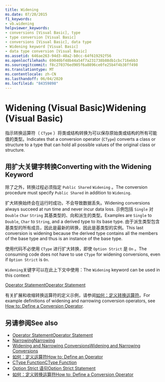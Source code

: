 ```yaml
---
title: Widening
ms.date: 07/20/2015
f1_keywords:
- vb.widening
helpviewer_keywords:
- conversions [Visual Basic], type
- type conversion [Visual Basic]
- conversions [Visual Basic], data type
- Widening keyword [Visual Basic]
- data type conversion [Visual Basic]
ms.assetid: 646ae263-94d3-40a2-b0cc-64f619292f56
ms.openlocfilehash: 69040bf48b44a54f7a231738b88db1cbc716ebb3
ms.sourcegitcommit: f8c270376ed905f6a8896ce0fe25b4f4b38ff498
ms.translationtype: MT
ms.contentlocale: zh-CN
ms.lasthandoff: 06/04/2020
ms.locfileid: "84359898"
---
```

# <a name="widening-visual-basic"></a><span data-ttu-id="1bcb5-102">Widening (Visual Basic)</span><span class="sxs-lookup"><span data-stu-id="1bcb5-102">Widening (Visual Basic)</span></span>
<span data-ttu-id="1bcb5-103">指示转换运算符（ `CType` ）将类或结构转换为可以保存原始类或结构的所有可能值的类型。</span><span class="sxs-lookup"><span data-stu-id="1bcb5-103">Indicates that a conversion operator (`CType`) converts a class or structure to a type that can hold all possible values of the original class or structure.</span></span>  
  
## <a name="converting-with-the-widening-keyword"></a><span data-ttu-id="1bcb5-104">用扩大关键字转换</span><span class="sxs-lookup"><span data-stu-id="1bcb5-104">Converting with the Widening Keyword</span></span>  
 <span data-ttu-id="1bcb5-105">除了之外，转换过程必须指定 `Public Shared` `Widening` 。</span><span class="sxs-lookup"><span data-stu-id="1bcb5-105">The conversion procedure must specify `Public Shared` in addition to `Widening`.</span></span>  
  
 <span data-ttu-id="1bcb5-106">扩大转换始终会在运行时成功，不会导致数据丢失。</span><span class="sxs-lookup"><span data-stu-id="1bcb5-106">Widening conversions always succeed at run time and never incur data loss.</span></span> <span data-ttu-id="1bcb5-107">示例包括 `Single` 对 `Double` `Char` `String` 其基类型的、向和派生的类型。</span><span class="sxs-lookup"><span data-stu-id="1bcb5-107">Examples are `Single` to `Double`, `Char` to `String`, and a derived type to its base type.</span></span> <span data-ttu-id="1bcb5-108">由于派生类型包含基类型的所有成员，因此是最新的转换，因此是基类型的实例。</span><span class="sxs-lookup"><span data-stu-id="1bcb5-108">This last conversion is widening because the derived type contains all the members of the base type and thus is an instance of the base type.</span></span>  
  
 <span data-ttu-id="1bcb5-109">使用代码不必使用 `CType` 进行扩大转换，即使 `Option Strict` 是 `On` 。</span><span class="sxs-lookup"><span data-stu-id="1bcb5-109">The consuming code does not have to use `CType` for widening conversions, even if `Option Strict` is `On`.</span></span>  
  
 <span data-ttu-id="1bcb5-110">`Widening`关键字可以在此上下文中使用：</span><span class="sxs-lookup"><span data-stu-id="1bcb5-110">The `Widening` keyword can be used in this context:</span></span>  
  
 [<span data-ttu-id="1bcb5-111">Operator Statement</span><span class="sxs-lookup"><span data-stu-id="1bcb5-111">Operator Statement</span></span>](../statements/operator-statement.md)  
  
 <span data-ttu-id="1bcb5-112">有关扩展和收缩转换运算符的定义示例，请参阅[如何：定义转换运算符](../../programming-guide/language-features/procedures/how-to-define-a-conversion-operator.md)。</span><span class="sxs-lookup"><span data-stu-id="1bcb5-112">For example definitions of widening and narrowing conversion operators, see [How to: Define a Conversion Operator](../../programming-guide/language-features/procedures/how-to-define-a-conversion-operator.md).</span></span>  
  
## <a name="see-also"></a><span data-ttu-id="1bcb5-113">另请参阅</span><span class="sxs-lookup"><span data-stu-id="1bcb5-113">See also</span></span>

- [<span data-ttu-id="1bcb5-114">Operator Statement</span><span class="sxs-lookup"><span data-stu-id="1bcb5-114">Operator Statement</span></span>](../statements/operator-statement.md)
- [<span data-ttu-id="1bcb5-115">Narrowing</span><span class="sxs-lookup"><span data-stu-id="1bcb5-115">Narrowing</span></span>](narrowing.md)
- [<span data-ttu-id="1bcb5-116">Widening and Narrowing Conversions</span><span class="sxs-lookup"><span data-stu-id="1bcb5-116">Widening and Narrowing Conversions</span></span>](../../programming-guide/language-features/data-types/widening-and-narrowing-conversions.md)
- [<span data-ttu-id="1bcb5-117">如何：定义运算符</span><span class="sxs-lookup"><span data-stu-id="1bcb5-117">How to: Define an Operator</span></span>](../../programming-guide/language-features/procedures/how-to-define-an-operator.md)
- [<span data-ttu-id="1bcb5-118">CType Function</span><span class="sxs-lookup"><span data-stu-id="1bcb5-118">CType Function</span></span>](../functions/ctype-function.md)
- [<span data-ttu-id="1bcb5-119">Option Strict 语句</span><span class="sxs-lookup"><span data-stu-id="1bcb5-119">Option Strict Statement</span></span>](../statements/option-strict-statement.md)
- [<span data-ttu-id="1bcb5-120">如何：定义转换运算符</span><span class="sxs-lookup"><span data-stu-id="1bcb5-120">How to: Define a Conversion Operator</span></span>](../../programming-guide/language-features/procedures/how-to-define-a-conversion-operator.md)

